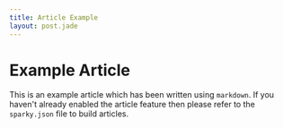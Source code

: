 ```yaml
---
title: Article Example
layout: post.jade
---
```


# Example Article

This is an example article which has been written using `markdown`. If you haven't already enabled the article feature then please refer to the `sparky.json` file to build articles.

